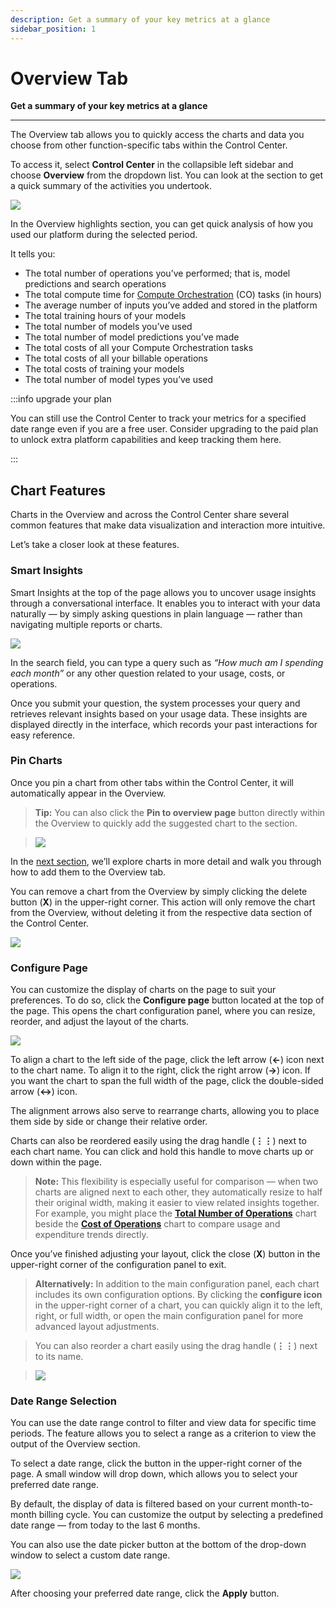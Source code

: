 ```yaml
---
description: Get a summary of your key metrics at a glance
sidebar_position: 1
---
```


# Overview Tab

**Get a summary of your key metrics at a glance**
<hr />

The Overview tab allows you to quickly access the charts and data you choose from other function-specific tabs within the Control Center. 

To access it, select **Control Center** in the collapsible left sidebar and choose **Overview** from the dropdown list. You can look at the section to get a quick summary of the activities you undertook. 

![](/img/community/control-center/control_center_3-1.png)

In the Overview highlights section, you can get quick analysis of how you used our platform during the selected period.

It tells you:

- The total number of operations you’ve performed; that is, model predictions and search operations
- The total compute time for [Compute Orchestration](https://docs.clarifai.com/compute/overview) (CO) tasks (in hours)
- The average number of inputs you’ve added and stored in the platform
- The total training hours of your models
- The total number of models you’ve used
- The total number of model predictions you’ve made
- The total costs of all your Compute Orchestration tasks
- The total costs of all your billable operations
- The total costs of training your models
- The total number of model types you’ve used

:::info upgrade your plan

You can still use the Control Center to track your metrics for a specified date range even if you are a free user. Consider upgrading to the paid plan to unlock extra platform capabilities and keep tracking them here. 

:::

## Chart Features

Charts in the Overview and across the Control Center share several common features that make data visualization and interaction more intuitive.

Let’s take a closer look at these features.

### Smart Insights

Smart Insights at the top of the page allows you to uncover usage insights through a conversational interface. It enables you to interact with your data naturally — by simply asking questions in plain language — rather than navigating multiple reports or charts.

![](/img/community/control-center/control_center_4-4.png)

In the search field, you can type a query such as _“How much am I spending each month”_ or any other question related to your usage, costs, or operations.

Once you submit your question, the system processes your query and retrieves relevant insights based on your usage data. These insights are displayed directly in the interface, which records your past interactions for easy reference.

### Pin Charts

Once you pin a chart from other tabs within the Control Center, it will automatically appear in the Overview. 

> **Tip:** You can also click the **Pin to overview page** button directly within the Overview to quickly add the suggested chart to the section.

> ![](/img/community/control-center/control_center_4.png)

In the [next section](./usage/#common-chart-features), we’ll explore charts in more detail and walk you through how to add them to the Overview tab.

You can remove a chart from the Overview by simply clicking the delete button (**X**) in the upper-right corner. This action will only remove the chart from the Overview, without deleting it from the respective data section of the Control Center.

![](/img/community/control-center/control_center_5.png)

### Configure Page

You can customize the display of charts on the page to suit your preferences. To do so, click the **Configure page** button located at the top of the page. This opens the chart configuration panel, where you can resize, reorder, and adjust the layout of the charts. 

![](/img/community/control-center/control_center_4-2.png)

To align a chart to the left side of the page, click the left arrow (**←**) icon next to the chart name. To align it to the right, click the right arrow (**→**) icon. If you want the chart to span the full width of the page, click the double-sided arrow (**↔**) icon. 

The alignment arrows also serve to rearrange charts, allowing you to place them side by side or change their relative order. 

Charts can also be reordered easily using the drag handle (**⋮⋮**) next to each chart name. You can click and hold this handle to move charts up or down within the page. 

> **Note:** This flexibility is especially useful for comparison — when two charts are aligned next to each other, they automatically resize to half their original width, making it easier to view related insights together. For example, you might place the [**Total Number of Operations**](usage.md#total-number-of-operations) chart beside the [**Cost of Operations**](costs.md#cost-of-operations) chart to compare usage and expenditure trends directly.

Once you’ve finished adjusting your layout, click the close (**X**) button in the upper-right corner of the configuration panel to exit.

> **Alternatively:** In addition to the main configuration panel, each chart includes its own configuration options. By clicking the **configure icon** in the upper-right corner of a chart, you can quickly align it to the left, right, or full width, or open the main configuration panel for more advanced layout adjustments.

> You can also reorder a chart easily using the drag handle (**⋮⋮**) next to its name.

> ![](/img/community/control-center/control_center_4-3.png)

### Date Range Selection

You can use the date range control to filter and view data for specific time periods. The feature allows you to select a range as a criterion to view the output of the Overview section.

To select a date range, click the button in the upper-right corner of the page. A small window will drop down, which allows you to select your preferred date range.

By default, the display of data is filtered based on your current month-to-month billing cycle. You can customize the output by selecting a predefined date range — from today to the last 6 months.

You can also use the date picker button at the bottom of the drop-down window to select a custom date range. 

![](/img/community/control-center/control_center_3.png)

After choosing your preferred date range, click the **Apply** button.

